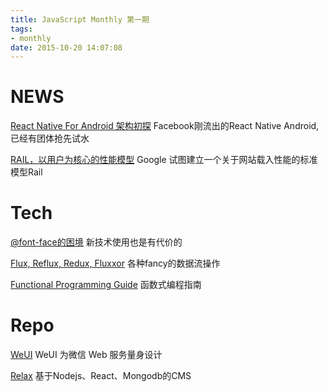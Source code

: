 ```yaml
---
title: JavaScript Monthly 第一期
tags:
- monthly
date: 2015-10-20 14:07:08
---
```

# NEWS
[React Native For Android 架构初探](http://azzfun.us12.list-manage1.com/track/click?u=a172c6619bdec9e40bef3dbd5&id=27674fea37&e=81238108bb)
Facebook刚流出的React Native Android, 已经有团体抢先试水

[RAIL，以用户为核心的性能模型](http://azzfun.us12.list-manage1.com/track/click?u=a172c6619bdec9e40bef3dbd5&id=e5f7243fca&e=81238108bb)
Google 试图建立一个关于网站载入性能的标准模型Rail

# Tech

[@font-face的困境](http://azzfun.us12.list-manage.com/track/click?u=a172c6619bdec9e40bef3dbd5&id=17bfc9c88c&e=81238108bb)
新技术使用也是有代价的

[Flux, Reflux, Redux, Fluxxor](http://azzfun.us12.list-manage.com/track/click?u=a172c6619bdec9e40bef3dbd5&id=34e347ccce&e=81238108bb)
各种fancy的数据流操作

[Functional Programming Guide](http://azzfun.us12.list-manage1.com/track/click?u=a172c6619bdec9e40bef3dbd5&id=c79440dc97&e=81238108bb)
函数式编程指南

# Repo

[WeUI](http://azzfun.us12.list-manage.com/track/click?u=a172c6619bdec9e40bef3dbd5&id=00c2ea6691&e=81238108bb)
WeUI 为微信 Web 服务量身设计

[Relax](http://azzfun.us12.list-manage.com/track/click?u=a172c6619bdec9e40bef3dbd5&id=2377e0b4f2&e=81238108bb)
基于Nodejs、React、Mongodb的CMS